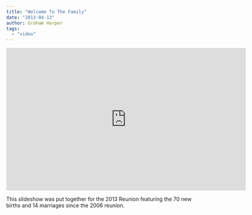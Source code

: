 ```yaml
---
title: "Welcome To The Family"
date: "2013-04-13"
author: Graham Harper
tags:
  - "video"
---
```


<iframe class="video" width="640" height="380" src="https://www.youtube.com/embed/MIz4Hya3sfQ?rel=0" frameborder="0" allowfullscreen></iframe>

This slideshow was put together for the 2013 Reunion featuring the 70 new births and 14 marriages since the 2006 reunion.
